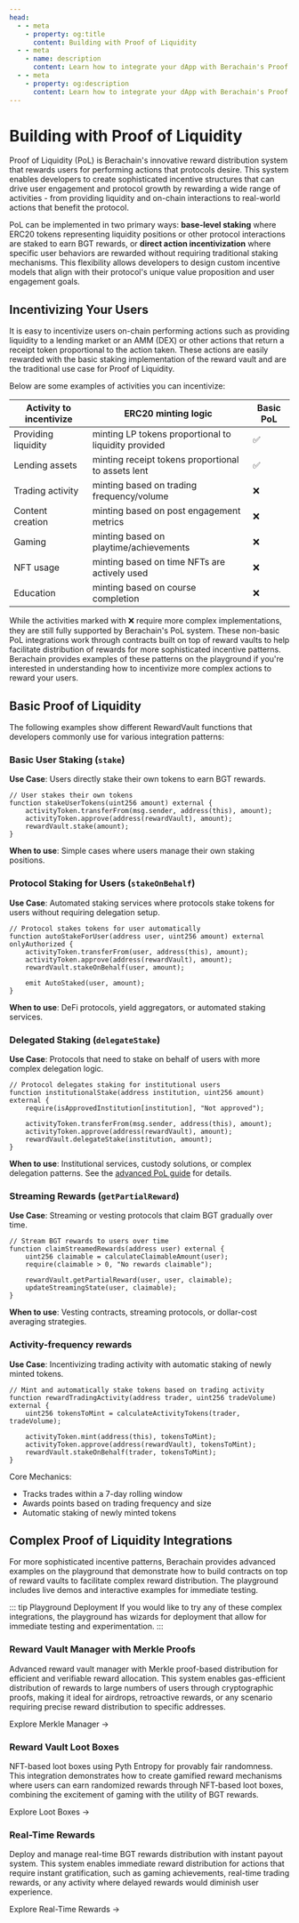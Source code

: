 ```yaml
---
head:
  - - meta
    - property: og:title
      content: Building with Proof of Liquidity
  - - meta
    - name: description
      content: Learn how to integrate your dApp with Berachain's Proof of Liquidity system for incentivizing user activity
  - - meta
    - property: og:description
      content: Learn how to integrate your dApp with Berachain's Proof of Liquidity system for incentivizing user activity
---
```


<script setup>
  import config from '@berachain/config/constants.json';
</script>

# Building with Proof of Liquidity

Proof of Liquidity (PoL) is Berachain's innovative reward distribution system that rewards users for performing actions that protocols desire. This system enables developers to create sophisticated incentive structures that can drive user engagement and protocol growth by rewarding a wide range of activities - from providing liquidity and on-chain interactions to real-world actions that benefit the protocol.

PoL can be implemented in two primary ways: **base-level staking** where ERC20 tokens representing liquidity positions or other protocol interactions are staked to earn BGT rewards, or **direct action incentivization** where specific user behaviors are rewarded without requiring traditional staking mechanisms. This flexibility allows developers to design custom incentive models that align with their protocol's unique value proposition and user engagement goals.

## Incentivizing Your Users

It is easy to incentivize users on-chain performing actions such as providing liquidity to a lending market or an AMM (DEX) or other actions that return a receipt token proportional to the action taken. These actions are easily rewarded with the basic staking implementation of the reward vault and are the traditional use case for Proof of Liquidity.

Below are some examples of activities you can incentivize:

| Activity to incentivize | ERC20 minting logic                                  | Basic PoL |
| ----------------------- | ---------------------------------------------------- | --------- |
| Providing liquidity     | minting LP tokens proportional to liquidity provided | ✅        |
| Lending assets          | minting receipt tokens proportional to assets lent   | ✅        |
| Trading activity        | minting based on trading frequency/volume            | ❌        |
| Content creation        | minting based on post engagement metrics             | ❌        |
| Gaming                  | minting based on playtime/achievements               | ❌        |
| NFT usage               | minting based on time NFTs are actively used         | ❌        |
| Education               | minting based on course completion                   | ❌        |

While the activities marked with ❌ require more complex implementations, they are still fully supported by Berachain's PoL system. These non-basic PoL integrations work through contracts built on top of reward vaults to help facilitate distribution of rewards for more sophisticated incentive patterns. Berachain provides examples of these patterns on the <a target="_blank" :href="config.mainnet.dapps.playground.url">playground</a> if you're interested in understanding how to incentivize more complex actions to reward your users.

## Basic Proof of Liquidity

The following examples show different RewardVault functions that developers commonly use for various integration patterns:

### Basic User Staking (`stake`)

**Use Case**: Users directly stake their own tokens to earn BGT rewards.

```solidity
// User stakes their own tokens
function stakeUserTokens(uint256 amount) external {
    activityToken.transferFrom(msg.sender, address(this), amount);
    activityToken.approve(address(rewardVault), amount);
    rewardVault.stake(amount);
}
```

**When to use**: Simple cases where users manage their own staking positions.

### Protocol Staking for Users (`stakeOnBehalf`)

**Use Case**: Automated staking services where protocols stake tokens for users without requiring delegation setup.

```solidity
// Protocol stakes tokens for user automatically
function autoStakeForUser(address user, uint256 amount) external onlyAuthorized {
    activityToken.transferFrom(user, address(this), amount);
    activityToken.approve(address(rewardVault), amount);
    rewardVault.stakeOnBehalf(user, amount);

    emit AutoStaked(user, amount);
}
```

**When to use**: DeFi protocols, yield aggregators, or automated staking services.

### Delegated Staking (`delegateStake`)

**Use Case**: Protocols that need to stake on behalf of users with more complex delegation logic.

```solidity
// Protocol delegates staking for institutional users
function institutionalStake(address institution, uint256 amount) external {
    require(isApprovedInstitution[institution], "Not approved");

    activityToken.transferFrom(msg.sender, address(this), amount);
    activityToken.approve(address(rewardVault), amount);
    rewardVault.delegateStake(institution, amount);
}
```

**When to use**: Institutional services, custody solutions, or complex delegation patterns. See the [advanced PoL guide](/developers/guides/advanced-pol) for details.

### Streaming Rewards (`getPartialReward`)

**Use Case**: Streaming or vesting protocols that claim BGT gradually over time.

```solidity
// Stream BGT rewards to users over time
function claimStreamedRewards(address user) external {
    uint256 claimable = calculateClaimableAmount(user);
    require(claimable > 0, "No rewards claimable");

    rewardVault.getPartialReward(user, user, claimable);
    updateStreamingState(user, claimable);
}
```

**When to use**: Vesting contracts, streaming protocols, or dollar-cost averaging strategies.

### Activity-frequency rewards

**Use Case**: Incentivizing trading activity with automatic staking of newly minted tokens.

```solidity
// Mint and automatically stake tokens based on trading activity
function rewardTradingActivity(address trader, uint256 tradeVolume) external {
    uint256 tokensToMint = calculateActivityTokens(trader, tradeVolume);

    activityToken.mint(address(this), tokensToMint);
    activityToken.approve(address(rewardVault), tokensToMint);
    rewardVault.stakeOnBehalf(trader, tokensToMint);
}
```

Core Mechanics:

- Tracks trades within a 7-day rolling window
- Awards points based on trading frequency and size
- Automatic staking of newly minted tokens

## Complex Proof of Liquidity Integrations

For more sophisticated incentive patterns, Berachain provides advanced examples on the playground that demonstrate how to build contracts on top of reward vaults to facilitate complex reward distribution. The playground includes live demos and interactive examples for immediate testing.

::: tip Playground Deployment
If you would like to try any of these complex integrations, the playground has wizards for deployment that allow for immediate testing and experimentation.
:::

### Reward Vault Manager with Merkle Proofs

Advanced reward vault manager with Merkle proof-based distribution for efficient and verifiable reward allocation. This system enables gas-efficient distribution of rewards to large numbers of users through cryptographic proofs, making it ideal for airdrops, retroactive rewards, or any scenario requiring precise reward distribution to specific addresses.

<a target="_blank" :href="config.mainnet.dapps.playground.url + 'reward-vault-manager-merkle'">Explore Merkle Manager →</a>

### Reward Vault Loot Boxes

NFT-based loot boxes using Pyth Entropy for provably fair randomness. This integration demonstrates how to create gamified reward mechanisms where users can earn randomized rewards through NFT-based loot boxes, combining the excitement of gaming with the utility of BGT rewards.

<a target="_blank" :href="config.mainnet.dapps.playground.url + 'reward-vault-loot-boxes'">Explore Loot Boxes →</a>

### Real-Time Rewards

Deploy and manage real-time BGT rewards distribution with instant payout system. This system enables immediate reward distribution for actions that require instant gratification, such as gaming achievements, real-time trading rewards, or any activity where delayed rewards would diminish user experience.

<a target="_blank" :href="config.mainnet.dapps.playground.url + 'real-time-rewards'">Explore Real-Time Rewards →</a>

